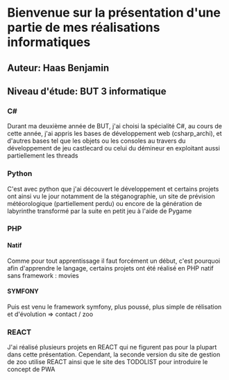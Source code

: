 # Bienvenue sur la présentation d'une partie de mes réalisations informatiques
## Auteur: Haas Benjamin 
## Niveau d'étude: BUT 3 informatique

### C#
Durant ma deuxième année de BUT, j'ai choisi la spécialité C#, au cours de cette année, j'ai appris les bases de développement web (csharp_archi), et d'autres bases tel que les objets ou les consoles au travers du développement de jeu castlecard ou celui du démineur en exploitant aussi partiellement les threads

### Python
C'est avec python que j'ai découvert le développement et certains projets ont ainsi vu le jour notamment de la stéganographie, un site de prévision météorologique (partiellement perdu) ou encore de la génération de labyrinthe transformé par la suite en petit jeu à l'aide de Pygame

### PHP
#### Natif
Comme pour tout apprentissage il faut forcément un début, c'est pourquoi afin d'apprendre le langage, certains projets ont été réalisé en PHP natif sans framework : movies

#### SYMFONY 
Puis est venu le framework symfony, plus poussé, plus simple de rélisation et d'évolution => contact / zoo

### REACT 
J'ai réalisé plusieurs projets en REACT qui ne figurent pas pour la plupart dans cette présentation. Cependant, la seconde version du site de gestion de zoo utilise REACT ainsi que le site des TODOLIST pour introduire le concept de PWA